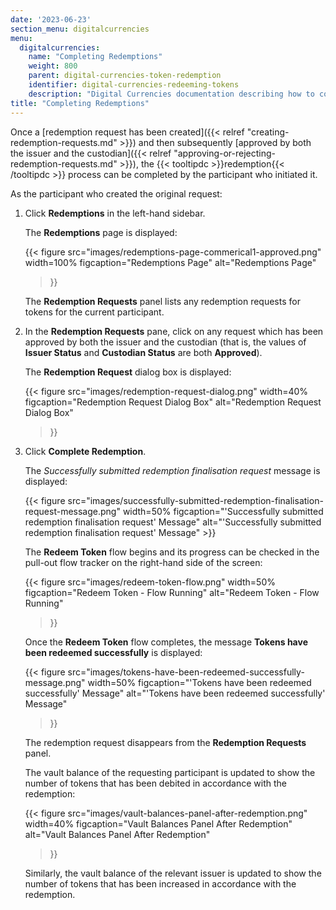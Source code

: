 ```yaml
---
date: '2023-06-23'
section_menu: digitalcurrencies
menu:
  digitalcurrencies:
    name: "Completing Redemptions"
    weight: 800
    parent: digital-currencies-token-redemption
    identifier: digital-currencies-redeeming-tokens
    description: "Digital Currencies documentation describing how to complete the redemption of tokens via the GUI"
title: "Completing Redemptions"
---
```


Once a [redemption request has been created]({{< relref "creating-redemption-requests.md" >}}) and then subsequently [approved by both the issuer and the custodian]({{< relref "approving-or-rejecting-redemption-requests.md" >}}), the {{< tooltipdc >}}redemption{{< /tooltipdc >}} process can be completed by the participant who initiated it.


As the participant who created the original request:

1. Click **Redemptions** in the left-hand sidebar.

   The **Redemptions** page is displayed:

   {{<
      figure
	  src="images/redemptions-page-commerical1-approved.png"
      width=100%
	  figcaption="Redemptions Page"
	  alt="Redemptions Page"
   >}}

   The **Redemption Requests** panel lists any redemption requests for tokens for the current participant.

2. In the **Redemption Requests** pane, click on any request which has been approved by both the issuer and the custodian (that is, the values of **Issuer Status** and **Custodian Status** are both **Approved**).

   The **Redemption Request** dialog box is displayed:

   {{<
      figure
	  src="images/redemption-request-dialog.png"
      width=40%
	  figcaption="Redemption Request Dialog Box"
	  alt="Redemption Request Dialog Box"
   >}}

3. Click **Complete Redemption**.

   The *Successfully submitted redemption finalisation request* message is displayed:

   {{< figure src="images/successfully-submitted-redemption-finalisation-request-message.png" width=50% figcaption="'Successfully submitted redemption finalisation request' Message" alt="'Successfully submitted redemption finalisation request' Message" >}}

   The **Redeem Token** flow begins and its progress can be checked in the pull-out flow tracker on the right-hand side of the screen:

   {{<
      figure
	  src="images/redeem-token-flow.png"
      width=50%
	  figcaption="Redeem Token - Flow Running"
	  alt="Redeem Token - Flow Running"
   >}}

   Once the **Redeem Token** flow completes, the message **Tokens have been redeemed successfully** is displayed:

   {{<
      figure
	  src="images/tokens-have-been-redeemed-successfully-message.png"
      width=50%
	  figcaption="'Tokens have been redeemed successfully' Message"
	  alt="'Tokens have been redeemed successfully' Message"
   >}}

   The redemption request disappears from the **Redemption Requests** panel.
   
   The vault balance of the requesting participant is updated to show the number of tokens that has been debited in accordance with the redemption:
   
   {{<
      figure
	  src="images/vault-balances-panel-after-redemption.png"
      width=40%
	  figcaption="Vault Balances Panel After Redemption"
	  alt="Vault Balances Panel After Redemption"
   >}}

   Similarly, the vault balance of the relevant issuer is updated to show the number of tokens that has been increased in accordance with the redemption.
